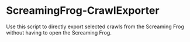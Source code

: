 # ScreamingFrog-CrawlExporter
Use this script to directly export selected crawls from the Screaming Frog without having to open the Screaming Frog.
